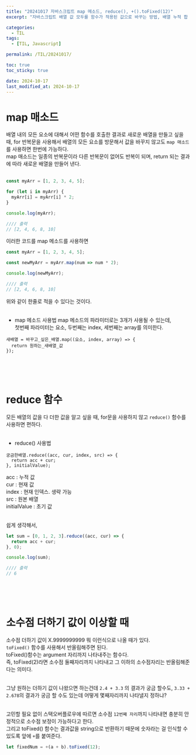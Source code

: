 ```yaml
---
title: "20241017 자바스크립트 map 메소드, reduce(), +().toFixed(12)"
excerpt: "자바스크립트 배열 값 모두를 함수가 적용된 값으로 바꾸는 방법, 배열 누적 합 구하기, 소수점 더하기 값 보정"

categories:
  - TIL
tags:
  - [TIL, Javascript]

permalink: /TIL/20241017/

toc: true
toc_sticky: true

date: 2024-10-17
last_modified_at: 2024-10-17
---
```


# map 매소드
배열 내의 모든 요소에 대해서 어떤 함수를 호출한 결과로 새로운 배열을 만들고 싶을 때, for 반복문을 사용해서 배열의 모든 요소를 방문해서 값을 바꾸지 않고도 ```map 매소드```를 사용하면 한번에 가능하다.<br>
map 매소드는 일종의 반복문이라 다른 반복문이 없어도 반복이 되며, return 되는 결과에 따라 새로운 배열을 만들어 낸다. <br><br>

```javascript
const myArr = [1, 2, 3, 4, 5];

for (let i in myArr) {
  myArr[i] = myArr[i] * 2;
}

console.log(myArr);

//// 출력
// [2, 4, 6, 8, 10]
```

이러한 코드를 map 메소드를 사용하면
```javascript
const myArr = [1, 2, 3, 4, 5];

const newMyArr = myArr.map(num => num * 2);

console.log(newMyArr);

//// 출력
// [2, 4, 6, 8, 10]
```
위와 같이 한줄로 적을 수 있다는 것이다. <br><br>

- map 메소드 사용법
map 메소드의 파라미터로는 3개가 사용될 수 있는데,<br>
첫번째 파라미터는 요소, 두번째는 index, 세번째는 array를 의미한다.<br>
```
새배열 = 바꾸고_싶은_배열.map((요소, index, array) => {
  return 원하는_새배열_값 
});
```
<br><br><br>


# reduce 함수
모든 배열의 값을 다 더한 값을 알고 싶을 때, for문을 사용하지 않고 ```reduce()``` 함수를 사용하면 편하다.<br><br>

- reduce() 사용법
```
궁금한배열.reduce((acc, cur, index, src) => {
  return acc + cur;
}, initialValue);
```
acc : 누적 값 <br>
cur : 현재 값 <br>
index : 현재 인덱스. 생략 가능 <br>
src : 원본 배열 <br>
initialValue : 초기 값<br><br>

쉽게 생각해서,
```javascript
let sum = [0, 1, 2, 3].reduce((acc, cur) => {
  return acc + cur;
}, 0);

console.log(sum);

//// 출력
// 6
```
<br><br><br>


# 소수점 더하기 값이 이상할 때
소수점 더하기 값이 X.9999999999 뭐 이런식으로 나올 때가 있다.<br>
```toFixed()``` 함수를 사용해서 반올림해주면 된다.<br>
toFixed()함수는 argument 자리까지 나타내주는 함수다.<br>
즉, toFixed(2)라면 소수점 둘째자리까지 나타내고 그 이하의 소수점자리는 반올림해준다는 의미다.<br><br>

그냥 원하는 더하기 값이 나왔으면 하는건데 ```2.4 + 3.3``` 의 결과가 궁금 할수도, ```3.33 + 2.678```의 결과가 궁금 할 수도 있는데 어떻게 몇째자리까지 나타낼지 정하냐?<br><br>

고민할 필요 없이 스택오버플로우에 따르면 소수점 ```12번째 자리```까지 나타내면 충분히 안정적으로 소수점 보정이 가능하다고 한다.<br>
그리고 toFixed() 함수는 결과값을 string으로 반환하기 때문에 숫자라는 걸 인식할 수 있도록 앞에 ```+```를 붙여준다.
```javascript
let fixedNum = +(a + b).toFixed(12);
```
<br><br><br>







